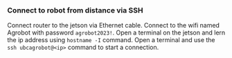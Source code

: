 ### Connect to robot from distance via SSH 
Connect router to the jetson via Ethernet cable.
Connect to the wifi named Agrobot with password `agrobot2023!`.
Open a terminal on the jetson and lern the ip address using `hostname -I` command.
Open a terminal and use the `ssh ubcagrobot@<ip>` command to start a connection.
